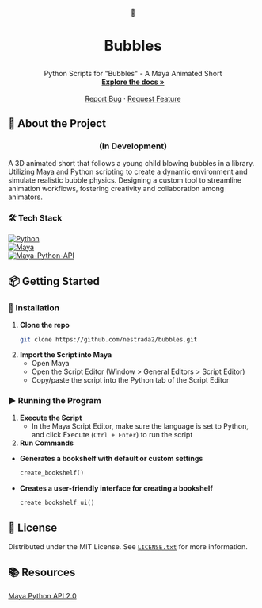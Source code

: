 <!-- PROJECT LOGO -->
<div align="center">
  🫧

<h3 align="center" style="font-size: 2.1em; font-weight: bolder;">Bubbles</h3>

  <p align="center">
    Python Scripts for "Bubbles" - A Maya Animated Short
    <br />
    <a href="https://github.com/nestrada2/bubbles/tree/main/docs"><strong>Explore the docs »</strong></a>
    <br />
    <br />
    <a href="https://github.com/nestrada2/bubbles/issues/new?labels=bug&template=bug_report.md">Report Bug</a>
    ·
    <a href="https://github.com/nestrada2/bubbles/issues/new?labels=enhancement&template=feature_request.md">Request Feature</a>
  </p>
</div>

<!-- ABOUT THE PROJECT -->
## 📖 About the Project
<h3 align="center"><b>(In Development)</b></h3>
A 3D animated short that follows a young child blowing bubbles in a library. Utilizing Maya and Python scripting to create a dynamic environment and simulate realistic bubble physics. Designing a custom tool to streamline animation workflows, fostering creativity and collaboration among animators.

### **🛠️ Tech Stack**
[![Python][Python.com]][Python-url]
<br />
[![Maya][Maya.com]][Maya-url]
<br />
[![Maya-Python-API][Maya-Python-API.com]][Maya-Python-API-url]
<br />

<!-- GETTING STARTED -->
## 📦 Getting Started

### **💾 Installation**
1. **Clone the repo**
   ```sh
   git clone https://github.com/nestrada2/bubbles.git
   ```
2. **Import the Script into Maya**
   - Open Maya
   - Open the Script Editor (Window > General Editors > Script Editor)
   - Copy/paste the script into the Python tab of the Script Editor

### **▶️ Running the Program**
1. **Execute the Script**
   - In the Maya Script Editor, make sure the language is set to Python, and click Execute (`Ctrl + Enter`) to run the script
2. **Run Commands**
- **Generates a bookshelf with default or custom settings**
    ```python
    create_bookshelf()
    ```

- **Creates a user-friendly interface for creating a bookshelf**
    ```python
    create_bookshelf_ui()
    ```

<!-- LICENSE -->
## 📜 License
Distributed under the MIT License. See [`LICENSE.txt`](LICENSE.txt) for more information.

<!-- RESOURCES -->
## 📚 Resources
[Maya Python API 2.0](https://help.autodesk.com/view/MAYAUL/2024/ENU/?guid=MAYA_API_REF_py_ref_index_html)

<!------- MARKDOWN LINKS & IMAGES ------->
[Python.com]: https://img.shields.io/badge/Python-3776AB?style=for-the-badge&logo=python&logoColor=white
[Python-url]: https://www.python.org/
[Maya.com]: https://img.shields.io/badge/maya-3498DB?style=for-the-badge&logo=maya
[Maya-url]: https://www.autodesk.com/products/maya/overview?term=1-YEAR&tab=subscription
[Maya-Python-API.com]: https://img.shields.io/badge/Maya_Python_API_2.0-0089D6?style=for-the-badge&logo=maya-python-api
[Maya-Python-API-url]: https://help.autodesk.com/view/MAYAUL/2024/ENU/?guid=MAYA_API_REF_py_ref_index_html
